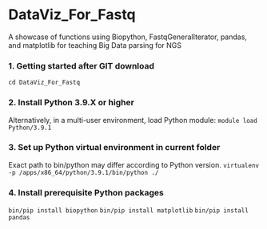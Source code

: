 # DataViz_For_Fastq
A showcase of functions using Biopython, FastqGeneralIterator, pandas, and matplotlib for teaching Big Data parsing for NGS

### 1. Getting started after GIT download
`cd DataViz_For_Fastq`

### 2. Install Python 3.9.X or higher
Alternatively, in a multi-user environment, load Python module:
`module load Python/3.9.1`

### 3. Set up Python virtual environment in current folder
Exact path to bin/python may differ according to Python version.
`virtualenv -p /apps/x86_64/python/3.9.1/bin/python ./`

### 4. Install prerequisite Python packages
`bin/pip install biopython`
`bin/pip install matplotlib`
`bin/pip install pandas`
